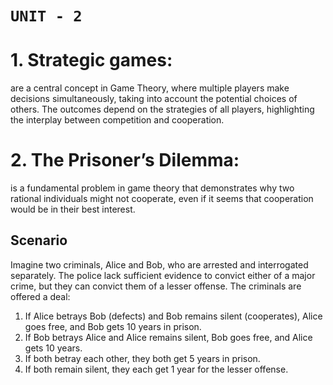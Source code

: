 # `UNIT - 2`

# 1. Strategic games: 
are a central concept in Game Theory, where multiple players make decisions simultaneously, taking into account the potential choices of others. The outcomes depend on the strategies of all players, highlighting the interplay between competition and cooperation.


# 2. The Prisoner’s Dilemma: 
is a fundamental problem in game theory that demonstrates why two rational individuals might not cooperate, even if it seems that cooperation would be 
in their best interest. 

## Scenario 

Imagine two criminals, Alice and Bob, who are arrested and interrogated separately. The 
police lack sufficient evidence to convict either of a major crime, but they can convict them 
of a lesser offense. The criminals are offered a deal: 
1. If Alice betrays Bob (defects) and Bob remains silent (cooperates), Alice goes free, and Bob gets 10 years in prison. 
2. If Bob betrays Alice and Alice remains silent, Bob goes free, and Alice gets 10 years. 
3. If both betray each other, they both get 5 years in prison. 
4. If both remain silent, they each get 1 year for the lesser offense. 

